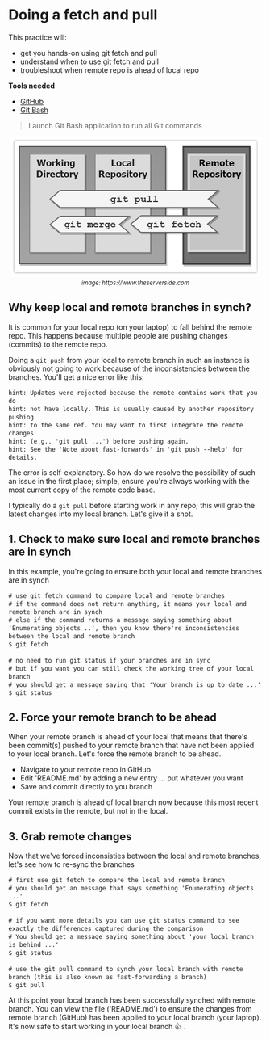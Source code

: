 # Doing a fetch and pull
This practice will:
* get you hands-on using git fetch and pull
* understand when to use git fetch and pull
* troubleshoot when remote repo is ahead of local repo

**Tools needed**
* [GitHub](https://github.com/join)
* [Git Bash](https://git-scm.com/downloads)
> Launch Git Bash application to run all Git commands

<p align="center"><img src="../../images/git-pull-vs-fetch.gif"><br/><small><i>image: https://www.theserverside.com</i></small></p>

## Why keep local and remote branches in synch?
It is common for your local repo (on your laptop) to fall behind the remote repo. This happens because multiple people are pushing changes (commits) to the remote repo.

Doing a `git push` from your local to remote branch in such an instance is obviously not going to work because of the inconsistencies between the branches. You'll get a nice error like this:
```
hint: Updates were rejected because the remote contains work that you do
hint: not have locally. This is usually caused by another repository pushing
hint: to the same ref. You may want to first integrate the remote changes
hint: (e.g., 'git pull ...') before pushing again.
hint: See the 'Note about fast-forwards' in 'git push --help' for details.
```
The error is self-explanatory. So how do we resolve the possibility of such an issue in the first place; simple, ensure you're always working with the most current copy of the remote code base. 

I typically do a `git pull` before starting work in any repo; this will grab the latest changes into my local branch. Let's give it a shot.

## 1. Check to make sure local and remote branches are in synch
In this example, you're going to ensure both your local and remote branches are in synch
```
# use git fetch command to compare local and remote branches
# if the command does not return anything, it means your local and remote branch are in synch
# else if the command returns a message saying something about 'Enumerating objects ..', then you know there're inconsistencies between the local and remote branch
$ git fetch

# no need to run git status if your branches are in sync
# but if you want you can still check the working tree of your local branch
# you should get a message saying that 'Your branch is up to date ...'
$ git status
```

## 2. Force your remote branch to be ahead
When your remote branch is ahead of your local that means that there's been commit(s) pushed to your remote branch that have not been applied to your local branch. Let's force the remote branch to be ahead.
* Navigate to your remote repo in GitHub
* Edit 'README.md' by adding a new entry ... put whatever you want
* Save and commit directly to you branch

Your remote branch is ahead of local branch now because this most recent commit exists in the remote, but not in the local.

## 3. Grab remote changes
Now that we've forced inconsisties between the local and remote branches, let's see how to re-sync the branches
```
# first use git fetch to compare the local and remote branch
# you should get an message that says something 'Enumerating objects ...' 
$ git fetch

# if you want more details you can use git status command to see exactly the differences captured during the comparison
# You should get a message saying something about 'your local branch is behind ...'
$ git status

# use the git pull command to synch your local branch with remote branch (this is also known as fast-forwarding a branch)
$ git pull

```

At this point your local branch has been successfully synched with remote branch. You can view the file ('README.md') to ensure the changes from remote branch (GitHub) has been applied to your local branch (your laptop). It's now safe to start working in your local branch :thumbsup: .




